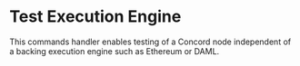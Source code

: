 # Test Execution Engine

This commands handler enables testing of a Concord node independent
of a backing execution engine such as Ethereum or DAML.
